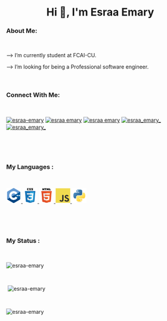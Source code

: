 
  <h1 align="center">Hi 👋, I'm Esraa Emary</h1>
  
  
  <h3 align="left">About Me:</h3><br>
  
  --> I’m currently student at FCAI-CU.<br>
  
  --> I’m looking for being a Professional software engineer.
  <br><br><br>
  <h3 align="left">Connect With Me:</h3><br>
  
  <p align="left">
  <a href="https://codepen.io/esraa-emary" target="blank"><img align="center" src="https://raw.githubusercontent.com/rahuldkjain/github-profile-readme-generator/master/src/images/icons/Social/codepen.svg" alt="esraa-emary" height="30" width="40" /></a>
  <a href="https://www.linkedin.com/in/esraa-emary-b372b8303/" target="blank"><img align="center" src="https://raw.githubusercontent.com/rahuldkjain/github-profile-readme-generator/master/src/images/icons/Social/linked-in-alt.svg" alt="esraa emary" height="30" width="40" /></a>
  <a href="https://www.facebook.com/esraa.ana.9231/" target="blank"><img align="center" src="https://raw.githubusercontent.com/rahuldkjain/github-profile-readme-generator/master/src/images/icons/Social/facebook.svg" alt="esraa emary" height="30" width="40" /></a>
  <a href="https://www.instagram.com/esraa_emary_/" target="blank"><img align="center" src="https://raw.githubusercontent.com/rahuldkjain/github-profile-readme-generator/master/src/images/icons/Social/instagram.svg" alt="esraa_emary_" height="30" width="40" /></a>
  <a href="https://codeforces.com/profile/esraa_emary_" target="blank"><img align="center" src="https://raw.githubusercontent.com/rahuldkjain/github-profile-readme-generator/master/src/images/icons/Social/codeforces.svg" alt="esraa_emary_" height="30" width="40" /></a>
  </p>
  <br><br><br>
  <h3 align="left">My Languages :</h3><br>


 
  <p class="r" align="rtl"> <a href="https://www.w3schools.com/cpp/" target="_blank" rel="noreferrer"> <img src="https://raw.githubusercontent.com/devicons/devicon/master/icons/cplusplus/cplusplus-original.svg" alt="cplusplus" width="40" height="40"/> </a> <a href="https://www.w3schools.com/css/" target="_blank" rel="noreferrer"> <img src="https://raw.githubusercontent.com/devicons/devicon/master/icons/css3/css3-original-wordmark.svg" alt="css3" width="40" height="40"/> </a> <a href="https://www.w3.org/html/" target="_blank" rel="noreferrer"> <img src="https://raw.githubusercontent.com/devicons/devicon/master/icons/html5/html5-original-wordmark.svg" alt="html5" width="40" height="40"/> </a> <a href="https://developer.mozilla.org/en-US/docs/Web/JavaScript" target="_blank" rel="noreferrer"> <img src="https://raw.githubusercontent.com/devicons/devicon/master/icons/javascript/javascript-original.svg" alt="javascript" width="40" height="40"/> </a> <a href="https://www.python.org" target="_blank" rel="noreferrer"> <img src="https://raw.githubusercontent.com/devicons/devicon/master/icons/python/python-original.svg" alt="python" width="40" height="40"/> </a> </p>
  <br><br><br>
 
  <h3 align="left">My Status :</h3><br>
  
  <p><img align="rtl" src="https://github-readme-stats.vercel.app/api/top-langs?username=esraa-emary&show_icons=true&locale=en&layout=compact" alt="esraa-emary" /></p><br>
  <p>&nbsp;<img align="rtl" src="https://github-readme-stats.vercel.app/api?username=esraa-emary&show_icons=true&locale=en" alt="esraa-emary" /></p><br>
  <p><img align="left" src="https://github-readme-streak-stats.herokuapp.com/?user=esraa-emary&" alt="esraa-emary" /></p>
  <br><br>
  <center><img width="80%" src="https://cdna.artstation.com/p/assets/images/images/042/631/286/original/bryan-rodriguez-belchibia-1-rightspeed.gif?1635037562" alt="">
  </center>
